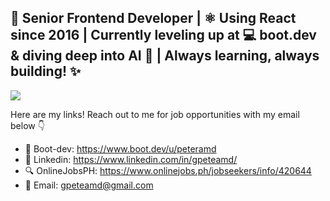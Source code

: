 ## 🎯 Senior Frontend Developer | ⚛️ Using React since 2016 | Currently leveling up at 💻 boot.dev & diving deep into AI 🤖 | Always learning, always building! ✨

<p align="left">
  <img src="https://api.boot.dev/v1/users/public/703e1591-ba22-4579-926d-6918386287cb/thumbnail" >
</p>

Here are my links! Reach out to me for job opportunities with my email below 👇

- 🚀 Boot-dev: https://www.boot.dev/u/peteramd
- 💼 Linkedin: https://www.linkedin.com/in/gpeteamd/
- 🔍 OnlineJobsPH: https://www.onlinejobs.ph/jobseekers/info/420644
- 📧 Email: gpeteamd@gmail.com
